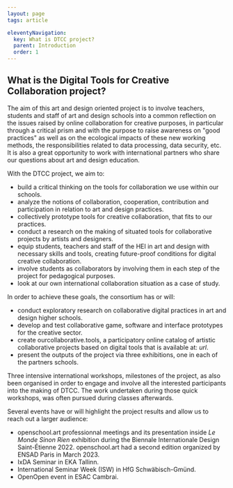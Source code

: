 ```yaml
---
layout: page
tags: article

eleventyNavigation:
  key: What is DTCC project?
  parent: Introduction
  order: 1
---
```


## What is the Digital Tools for Creative Collaboration project?

The aim of this art and design oriented project is to involve teachers, students and staff of art and design schools into a common reflection on the issues raised by online collaboration for creative purposes, in particular through a critical prism and with the purpose to raise awareness on "good practices" as well as on the ecological impacts of these new working methods, the responsibilities related to data processing, data security, etc. It is also a great opportunity to work with international partners who share our questions about art and design education.

With the DTCC project, we aim to:
- build a critical thinking on the tools for collaboration we use within our schools.
- analyze the notions of collaboration, cooperation, contribution and participation in relation to art and design practices.
- collectively prototype tools for creative collaboration, that fits to our practices.
- conduct a research on the making of situated tools for collaborative projects by artists and designers.
- equip students, teachers and staff of the HEI in art and design with necessary skills and tools, creating future-proof conditions for digital creative collaboration.
- involve students as collaborators by involving them in each step of the project for pedagogical purposes.
- look at our own international collaboration situation as a case of study.

In order to achieve these goals, the consortium has or will:
- conduct exploratory research on collaborative digital practices in art and design higher schools.
- develop and test collaborative game, software and interface prototypes for the creative sector.
- create ourcollaborative.tools, a participatory online catalog of artistic collaborative projects based on digital tools that is available at: *url*.
- present the outputs of the project via three exhibitions, one in each of the partners schools.

Three intensive international workshops, milestones of the project, as also been organised in order to engage and involve all the interested participants into the making of DTCC. The work undertaken during those quick workshops, was often pursued during classes afterwards.
 
Several events have or will highlight the project results and allow us to reach out a larger audience:
- openschool.art professionnal meetings and its presentation inside *Le Monde Sinon Rien* exhibition during the Biennale Internationale Design Saint-Étienne 2022. openschool.art had a second edition organized by ENSAD Paris in March 2023.
- IxDA Seminar in EKA Tallinn.
- International Seminar Week (ISW) in HfG Schwäbisch-Gmünd.
- OpenOpen event in ESAC Cambrai.

